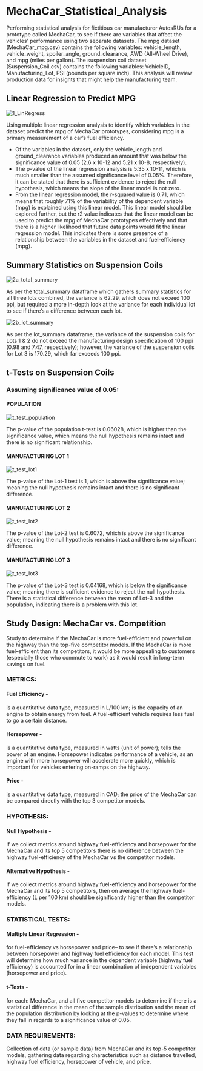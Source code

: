 # MechaCar_Statistical_Analysis
Performing statistical analysis for fictitious car manufacturer AutosRUs for a prototype called MechaCar, to see if there are variables that affect the vehicles’ performance using two separate datasets.
The mpg dataset (MechaCar_mpg.csv) contains the following variables: vehicle_length, vehicle_weight, spoiler_angle, ground_clearance, AWD (All-Wheel Drive), and mpg (miles per gallon).
The suspension coil dataset (Suspension_Coil.csv) contains the following variables: VehicleID, Manufacturing_Lot, PSI (pounds per square inch).
This analysis will review production data for insights that might help the manufacturing team.

## Linear Regression to Predict MPG
![1_LinRegress](https://user-images.githubusercontent.com/74624855/136634502-d2b60e70-ebb2-4bdf-ab1e-1a95b6ee1db1.png)

Using multiple linear regression analysis to identify which variables in the dataset predict the mpg of MechaCar prototypes, considering mpg is a primary measurement of a car’s fuel efficiency.
- Of the variables in the dataset, only the vehicle_length and ground_clearance variables produced an amount that was below the significance value of 0.05 (2.6 x 10-12 and 5.21 x 10-8, respectively).
- The p-value of the linear regression analysis is 5.35 x 10-11, which is much smaller than the assumed significance level of 0.05%. Therefore, it can be stated that there is sufficient evidence to reject the null hypothesis, which means the slope of the linear model is not zero.
- From the linear regression model, the r-squared value is 0.71, which means that roughly 71% of the variability of the dependent variable (mpg) is explained using this linear model. This linear model should be explored further, but the r2 value indicates that the linear model can be used to predict the mpg of MechaCar prototypes effectively and that there is a higher likelihood that future data points would fit the linear regression model. This indicates there is some presence of a relationship between the variables in the dataset and fuel-efficiency (mpg).

## Summary Statistics on Suspension Coils
![2a_total_summary](https://user-images.githubusercontent.com/74624855/136634631-5903ca6e-6efb-4d45-8850-e831f2c0e306.png)

As per the total_summary dataframe which gathers summary statistics for all three lots combined, the variance is 62.29, which does not exceed 100 ppi, but required a more in-depth look at the variance for each individual lot to see if there’s a difference between each lot.


![2b_lot_summary](https://user-images.githubusercontent.com/74624855/136634656-8f9d4666-70f0-4b9c-8258-09556544f7c8.png)

As per the lot_summary dataframe, the variance of the suspension coils for Lots 1 & 2 do not exceed the manufacturing design specification of 100 ppi (0.98 and 7.47, respectively); however, the variance of the suspension coils for Lot 3 is 170.29, which far exceeds 100 ppi.

## t-Tests on Suspension Coils
### Assuming significance value of 0.05:
#### POPULATION
![t_test_population](https://user-images.githubusercontent.com/74624855/136634689-1ba465fb-3695-4133-b13a-e718d7bee79c.png)

The p-value of the population t-test is 0.06028, which is higher than the significance value, which means the null hypothesis remains intact and there is no significant relationship.

#### MANUFACTURING LOT 1
![t_test_lot1](https://user-images.githubusercontent.com/74624855/136634747-194f3b72-129c-425b-beea-6ba1c8146450.png)

The p-value of the Lot-1 test is 1, which is above the significance value; meaning the null hypothesis remains intact and there is no significant difference.

#### MANUFACTURING LOT 2
![t_test_lot2](https://user-images.githubusercontent.com/74624855/136634795-997d435e-de8b-4c09-9d60-ed11b8c75245.png)

The p-value of the Lot-2 test is 0.6072, which is above the significance value; meaning the null hypothesis remains intact and there is no significant difference.

#### MANUFACTURING LOT 3
![t_test_lot3](https://user-images.githubusercontent.com/74624855/136634806-a3a9b149-c774-411a-a5cf-df4a53c30638.png)

The p-value of the Lot-3 test is 0.04168, which is below the significance value; meaning there is sufficient evidence to reject the null hypothesis. There is a statistical difference between the mean of Lot-3 and the population, indicating there is a problem with this lot.

## Study Design: MechaCar vs. Competition
Study to determine if the MechaCar is more fuel-efficient and powerful on the highway than the top-five competitor models. If the MechaCar is more fuel-efficient than its competitors, it would be more appealing to customers (especially those who commute to work) as it would result in long-term savings on fuel.

### METRICS:
#### Fuel Efficiency - 
is a quantitative data type, measured in L/100 km; is the capacity of an engine to obtain energy from fuel. A fuel-efficient vehicle requires less fuel to go a certain distance.
#### Horsepower - 
is a quantitative data type, measured in watts (unit of power); tells the power of an engine. Horsepower indicates performance of a vehicle, as an engine with more horsepower will accelerate more quickly, which is important for vehicles entering on-ramps on the highway.
#### Price -
is a quantitative data type, measured in CAD; the price of the MechaCar can be compared directly with the top 3 competitor models.

### HYPOTHESIS:
#### Null Hypothesis -
If we collect metrics around highway fuel-efficiency and horsepower for the MechaCar and its top 5 competitors there is no difference between the highway fuel-efficiency of the MechaCar vs the competitor models.
#### Alternative Hypothesis -
If we collect metrics around highway fuel-efficiency and horsepower for the MechaCar and its top 5 competitors, then on average the highway fuel-efficiency (L per 100 km) should be significantly higher than the competitor models.

### STATISTICAL TESTS:
#### Multiple Linear Regression -
for fuel-efficiency vs horsepower and price– to see if there’s a relationship between horsepower and highway fuel efficiency for each model. This test will determine how much variance in the dependent variable (highway fuel efficiency) is accounted for in a linear combination of independent variables (horsepower and price).
#### t-Tests -
for each: MechaCar, and all five competitor models to determine if there is a statistical difference in the mean of the sample distribution and the mean of the population distribution by looking at the p-values to determine where they fall in regards to a significance value of 0.05.

### DATA REQUIREMENTS:
Collection of data (or sample data) from MechaCar and its top-5 competitor models, gathering data regarding characteristics such as distance travelled, highway fuel efficiency, horsepower of vehicle, and price. 




